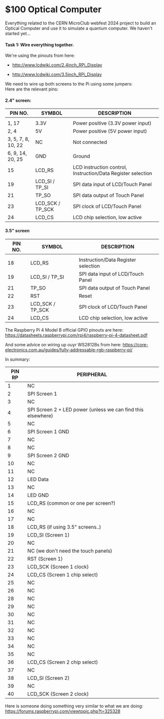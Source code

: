 # $100 Optical Computer
Everything related to the CERN MicroClub webfest 2024 project to build an Optical Computer and use it to simulate a quantum computer. We haven't started yet...


#### Task 1: Wire everything together.

We're using the pinouts from here:
- http://www.lcdwiki.com/2.4inch_RPi_Display

- http://www.lcdwiki.com/3.5inch_RPi_Display

We need to wire up both screens to the Pi using some jumpers:
<br>
Here are the relevant pins:
#### 2.4" screen:


| PIN NO.            | SYMBOL           | DESCRIPTION                                                             |
| ------------------ | ---------------- | ----------------------------------------------------------------------- |
|                                                                                                                 |
| 1, 17              | 3.3V             | Power positive (3.3V power input)                                       |
| 2, 4               | 5V               | Power positive (5V power input)                                         |
| 3, 5, 7, 8, 10, 22 | NC               | Not connected                                                           |
| 6, 9, 14, 20, 25   | GND              | Ground                                                                  |
| 15                 | LCD_RS           | LCD instruction control, Instruction/Data Register selection            |
| 19                 | LCD_SI / TP_SI   | SPI data input of LCD/Touch Panel                                       |
| 21                 | TP_SO            | SPI data output of Touch Panel                                          |
| 23                 | LCD_SCK / TP_SCK | SPI clock of LCD/Touch Panel                                            |
| 24                 | LCD_CS           | LCD chip selection, low active                                          |


<!--  
1, 17 	3.3V 	Power supply (3.3V power input)
2, 4 	5V 	Power supply (5V power input)
3, 5, 7, 8, 10, 12， 16，18，22 	NC 	Not connected
6, 9, 14, 20, 25 	GND 	Power ground
15 	LCD_RS 	Instruction/data register selection, low level is instruction, high level is data
19 	LCD_SI / TP_SI 	LCD display / touch panel SPI data input
21 	TP_SO 	Touch panel SPI data output
13 	RST 	Reset signal, low reset
23 	LCD_SCK / TP_SCK 	LCD display / touch panel SPI clock signal
24 	LCD_CS 	LCD chip select signal, low level enable
-->
#### 3.5" screen


| PIN NO.                        | SYMBOL           | DESCRIPTION                                                             |
| ------------------------------ | ---------------- | ----------------------------------------------------------------------- |
|  |
| 18                             | LCD_RS           | Instruction/Data Register selection                                     |
| 19                             | LCD_SI / TP_SI   | SPI data input of LCD/Touch Panel                                       |
| 21                             | TP_SO            | SPI data output of Touch Panel                                          |
| 22                             | RST              | Reset                                                                   |
| 23                             | LCD_SCK / TP_SCK | SPI clock of LCD/Touch Panel                                            |
| 24                             | LCD_CS           | LCD chip selection, low active                                          |

<!--  
18 	LCD_RS 	Instruction/Data Register selection
19 	LCD_SI / TP_SI 	SPI data input of LCD/Touch Panel
21 	TP_SO 	SPI data output of Touch Panel
22 	RST 	Reset
23 	LCD_SCK / TP_SCK 	SPI clock of LCD/Touch Panel
24 	LCD_CS 	LCD chip selection, low active 
-->

The Raspberry Pi 4 Model B official GPIO pinouts are here:
https://datasheets.raspberrypi.com/rpi4/raspberry-pi-4-datasheet.pdf

And some advice on wiring up ouyr WS2812Bs from here:
https://core-electronics.com.au/guides/fully-addressable-rgb-raspberry-pi/

In summary:
<!--  
1,NC
2,SPI Screen 1
3,NC
4,SPI Screen 2 + LED power (unless we can find this elsewhere)
5,NC
6,SPI Screen 1 GND
7,NC
8,NC
9,SPI Screen 2 GND
10,NC
11,NC
12,LED Data
13,NC
14,LED GND
15,LCD_RS (common or one per screen?)
16,NC
17,NC
18,LCD_RS (if using 3.5" screens..)
19,LCD_SI (Screen 1)
20,NC
21,NC (we don't need the touch panels)
22,RST (Screen 1)
23,LCD_SCK (Screen 1 clock)
24,LCD_CS (Screen 1 chip select)
25,NC
26,NC
28,NC
29,NC
30,NC
31,NC
32,NC
33,NC
34,NC
35,NC
36,LCD_CS (Screen 2 chip select)
37,NC
38,LCD_SI (Screen 2)
39,NC
40,LCD_SCK (Screen 2 clock)
-->

| PIN RP | PERIPHERAL                                                   |
| ------ | ------------------------------------------------------------ |
| 1      | NC                                                           |
| 2      | SPI Screen 1                                                 |
| 3      | NC                                                           |
| 4      | SPI Screen 2 + LED power (unless we can find this elsewhere) |
| 5      | NC                                                           |
| 6      | SPI Screen 1 GND                                             |
| 7      | NC                                                           |
| 8      | NC                                                           |
| 9      | SPI Screen 2 GND                                             |
| 10     | NC                                                           |
| 11     | NC                                                           |
| 12     | LED Data                                                     |
| 13     | NC                                                           |
| 14     | LED GND                                                      |
| 15     | LCD_RS (common or one per screen?)                           |
| 16     | NC                                                           |
| 17     | NC                                                           |
| 18     | LCD_RS (if using 3.5" screens..)                             |
| 19     | LCD_SI (Screen 1)                                            |
| 20     | NC                                                           |
| 21     | NC (we don't need the touch panels)                          |
| 22     | RST (Screen 1)                                               |
| 23     | LCD_SCK (Screen 1 clock)                                     |
| 24     | LCD_CS (Screen 1 chip select)                                |
| 25     | NC                                                           |
| 26     | NC                                                           |
| 28     | NC                                                           |
| 29     | NC                                                           |
| 30     | NC                                                           |
| 31     | NC                                                           |
| 32     | NC                                                           |
| 33     | NC                                                           |
| 34     | NC                                                           |
| 35     | NC                                                           |
| 36     | LCD_CS (Screen 2 chip select)                                |
| 37     | NC                                                           |
| 38     | LCD_SI (Screen 2)                                            |
| 39     | NC                                                           |
| 40     | LCD_SCK (Screen 2 clock)                                     |

Here is someone doing something very similar to what we are doing:
https://forums.raspberrypi.com/viewtopic.php?t=325328
